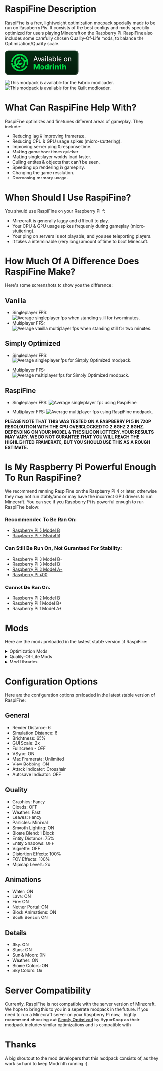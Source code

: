 # RaspiFine Description
RaspiFine is a free, lightweight optimization modpack specially made to be run on Raspberry Pis. It consists of the best configs and mods specially optimized for users playing Minecraft on the Raspberry Pi. RaspiFine also includes some carefully chosen Quality-Of-Life mods, to balance the Optimization/Quality scale.

![This modpack is available on Modrinth.](https://github.com/intergrav/devins-badges/raw/2dc967fc44dc73850eee42c133a55c8ffc5e30cb/assets/cozy/available/modrinth_vector.svg)

![This modpack is available for the Fabric modloader.](https://github.com/intergrav/devins-badges/raw/2dc967fc44dc73850eee42c133a55c8ffc5e30cb/assets/compact/supported/fabric_vector.svg)     ![This modpack is available for the Quilt modloader.](https://github.com/intergrav/devins-badges/raw/2dc967fc44dc73850eee42c133a55c8ffc5e30cb/assets/compact/supported/quilt_vector.svg)

# What Can RaspiFine Help With?
RaspiFine optimizes and finetunes different areas of gameplay. They include:
- Reducing lag & improving framerate.
- Reducing CPU & GPU usage spikes (micro-stuttering).
- Improving server ping & response time.
- Making game boot times quicker.
- Making singleplayer worlds load faster.
- Culling entites & objects that can't be seen.
- Speeding up rendering in gameplay.
- Changing the game resolution.
- Decreasing memory usage.

# When Should I Use RaspiFine?
You should use RaspiFine on your Raspberry Pi if:
- Minecraft is generally laggy and difficult to play.
- Your CPU & GPU usage spikes frequenly during gameplay (micro-stuttering).
- Your ping on servers is not playable, and you see teleporting players.
- It takes a interminable (very long) amount of time to boot Minecraft.

# How Much Of A Difference Does RaspiFine Make?
Here's some screenshots to show you the difference:

## Vanilla
- Singleplayer FPS:
![Average singleplayer fps when standing still for two minutes.](https://cdn.modrinth.com/data/cached_images/7bea14968f78ce4c617550c345b39171b7700fa3.png)
- Multiplayer FPS:
![Average vanilla multiplayer fps when standing still for two minutes.](https://cdn.modrinth.com/data/cached_images/2a661cb61901f5d6b64f9fb457f6a3c69bf6a6e2.png)

## Simply Optimized
- Singleplayer FPS:
![Average singleplayer fps for Simply Optimized modpack.](https://cdn.modrinth.com/data/cached_images/32c482a461faad97b0b1410263bc5135f455990d.png)

- Multiplayer FPS:
![Average multiplayer fps for Simply Optimized modpack.](https://cdn.modrinth.com/data/cached_images/ab6df62c0a6292a2d12ae1d06f70512407c0bc9a.png)

## RaspiFine
- Singleplayer FPS:
![Average singleplayer fps using RaspiFine](https://cdn.modrinth.com/data/cached_images/25d76b42c8cdfb819cf62c5bb32d20f75e2d3451.png)

- Multiplayer FPS:
![Average multiplayer fps using RaspiFine modpack.](https://cdn.modrinth.com/data/cached_images/21c7b239ff9d96075d41ceb270e80e164aec6b66.png)

**PLEASE NOTE THAT THIS WAS TESTED ON A RASPBERRY PI 5 IN 720P RESOLOUTION WITH THE CPU OVERCLOCKED TO ~~2.6GHZ~~ 2.8GHZ. DEPENDING ON YOUR MODEL & THE SILICON LOTTERY, YOUR RESULTS MAY VARY. WE DO NOT GURANTEE THAT YOU WILL REACH THE HIGHLIGHTED FRAMERATE, BUT YOU SHOULD USE THIS AS A ROUGH ESTIMATE.**

# Is My Raspberry Pi Powerful Enough To Run RaspiFine?
We recommend running RaspiFine on the Raspberry Pi 4 or later, otherwise they may not run stably/and or may have the incorrect GPU drivers to run Minecraft.
You can see if you Raspberry Pi is powerful enough to run RaspiFine below:

### Recommended To Be Ran On:
- [Raspberry Pi 5 Model B](https://datasheets.raspberrypi.com/rpi5/raspberry-pi-5-product-brief.pdf)
- [Raspberry Pi 4 Model B](https://datasheets.raspberrypi.com/rpi4/raspberry-pi-4-product-brief.pdf)

### Can Still Be Run On, Not Guranteed For Stability:
- [Raspberry Pi 3 Model B+](https://datasheets.raspberrypi.com/rpi3/raspberry-pi-3-b-plus-product-brief.pdf)
- Raspberry Pi 3 Model B
- [Raspberry Pi 3 Model A+](https://datasheets.raspberrypi.com/rpi3/raspberry-pi-3-a-plus-product-brief.pdf)
- [Raspberry Pi 400](https://datasheets.raspberrypi.com/rpi400/raspberry-pi-400-product-brief.pdf)

### Cannot Be Ran On:
- Raspberry Pi 2 Model B
- Raspberry Pi 1 Model B+
- Raspberry Pi 1 Model A+

# Mods
Here are the mods preloaded in the lastest stable version of RaspiFine:

<details>
<summary>Optimization Mods</summary>

## Optimization Mods
- Sodium - jellysquid3
- Lithium - jellysquid3, 2No2Name
- ResolutionControl+ - juliand665, UltimateBoomer, fantahund
- Krypton - tuxed
- ImmediatelyFast - RK_01
- EntityCulling - tr2zw
- Sodium Extra - FlashyReese
- Memory Leak Fix - FX
- RailOptimizations - FX
- FerriteCore - malte0811

</details>


<details>
<summary>Quality-Of-Life Mods</summary>

## Quality-Of-Life Mods
- Better Ping Display - Quintinity
- Better F3 - cominixo, TreyRuffy
- Mod Menu - Prospector, haykam921, modmuss50, TerraformersMC
- Reese's Sodium Options - FlashyReese
- Replay Mod - CrushedPixel, johni0702
- Zoomify - isxander
- FancyMenu - Keksuccino
- FancyMenu SIA - Keksuccino
- FPS Display - Grayray75
- Better Statistics Screen - TheCSDev
- Xaero's Minimap - xaero96
- Item Highlighter - Grend
- Language Reload - Jerozgen

</details>


<details>
<summary>Mod Libraries</summary>

## Mod Libraries
- Fabric API - modmuss50
- Cloth Config API - shedaniel
- YetAnotherConfigLab - isxander
- Konkrete - Keksuccino
- Melody - Keksuccino
- Fabric Language Kotlin - modmuss50
- Iceberg - Grend
- Forge Config API Port - Fuzs
- Quilted Fabric API (QFAPI) / Quilt Standard Libraries (QSL) - Quilt-Holdings

</details>

# Configuration Options
Here are the configuration options preloaded in the latest stable version of RaspiFine:

## General
- Render Distance: 6
- Simulation Distance: 6
- Brightness: 65%
- GUI Scale: 2x
- Fullscreen - OFF
- VSync: ON
- Max Framerate: Unlimited
- View Bobbing: ON
- Attack Indicator: Crosshair
- Autosave Indicator: OFF

## Quality
- Graphics: Fancy
- Clouds: OFF
- Weather: Fast
- Leaves: Fancy
- Particles: Minimal
- Smooth Lighting: ON
- Biome Blend: 1 Block
- Entity Distance: 75%
- Entity Shadows: OFF
- Vignette: OFF
- Distortion Effects: 100%
- FOV Effects: 100%
- Mipmap Levels: 2x

## Animations
- Water: ON
- Lava: ON
- Fire: ON
- Nether Portal: ON
- Block Animations: ON
- Sculk Sensor: ON

## Details
- Sky: ON
- Stars: ON
- Sun & Moon: ON
- Weather: ON
- Biome Colors: ON
- Sky Colors: On

# Server Compatibility
Currently, RaspiFine is not compatible with the server version of Minecraft. We hope to bring this to you in a seperate modpack in the future. If you need to run a Minecraft server on your Raspberry Pi now, I highly recommend checking out [Simply Optimized](https://modrinth.com/modpack/sop) by HyperSoop as their modpack includes similar optimizations and is compatible with

# Thanks
A big shoutout to the mod developers that this modpack consists of, as they work so hard to keep Modrinth running :).
